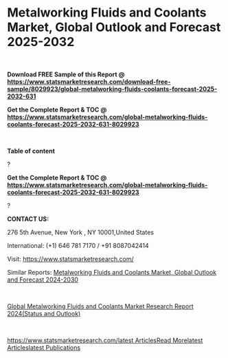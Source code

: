 <h1>Metalworking Fluids and Coolants Market, Global Outlook and Forecast 2025-2032</h1><br/><p><strong>Download FREE Sample of this Report @ <a href="https://www.statsmarketresearch.com/download-free-sample/8029923/global-metalworking-fluids-coolants-forecast-2025-2032-631">https://www.statsmarketresearch.com/download-free-sample/8029923/global-metalworking-fluids-coolants-forecast-2025-2032-631</a></strong></p>
 
 
 
 <div><b>Get the Complete Report & TOC @ <a href="https://www.statsmarketresearch.com/global-metalworking-fluids-coolants-forecast-2025-2032-631-8029923">https://www.statsmarketresearch.com/global-metalworking-fluids-coolants-forecast-2025-2032-631-8029923</a></b></div>
 
 
 
 <p><br />
 
 <b>Table of content</b></p>
 
 
 
 <p>? </p>
 
 
 
 <div><b>Get the Complete Report & TOC @ <a href="https://www.statsmarketresearch.com/global-metalworking-fluids-coolants-forecast-2025-2032-631-8029923">https://www.statsmarketresearch.com/global-metalworking-fluids-coolants-forecast-2025-2032-631-8029923</a></b></div>
 
 
 
 <p>? </p>
 
 
 
 <p><b>CONTACT US:</b><br />
 
 276 5th Avenue, New York , NY 10001,United States<br />
 
 International: (+1) 646 781 7170 / +91 8087042414<br />
 
 Visit: <a href="https://www.statsmarketresearch.com/">https://www.statsmarketresearch.com/</a><br />
 
 Similar Reports: <a href="https://www.statsmarketresearch.com/global-metalworking-fluids-coolants-forecast-2025-2032-631-8029923">Metalworking Fluids and Coolants Market, Global Outlook and Forecast 2024-2030</a><br />
 
 <br />
 
 <a href="https://www.statsmarketresearch.com/global-metalworking-fluids-coolants-forecast-2025-2032-631-8029923">Global Metalworking Fluids and Coolants Market Research Report 2024(Status and Outlook)</a><br />
 
 <br />
 
 <a href="https://gyeongbokgung.com">https://www.statsmarketresearch.com/</a><a href="https://hallyeomaritime.com">latest Articles</a><a href="https://jingwansa.com">Read More</a><a href="https://nguoiviet.jp/">latest Articles</a><a href="https://www.intelmarketresearch.com/">latest Publications</a></p>